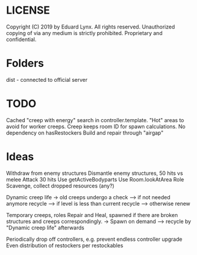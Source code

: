 # LICENSE
Copyright (C) 2019 by Eduard Lynx.
All rights reserved.
Unauthorized copying of via any medium is strictly prohibited.
Proprietary and confidential.

# Folders
dist - connected to official server

# TODO
Cached "creep with energy" search in controller.template.
"Hot" areas to avoid for worker creeps.
Creep keeps room ID for spawn calculations.
No dependency on hasRestockers
Build and repair through "airgap"

# Ideas
Withdraw from enemy structures
Dismantle enemy structures, 50 hits vs melee Attack 30 hits
Use getActiveBodyparts
Use Room.lookAtArea
Role Scavenge, collect dropped resources (any?)

Dynamic creep life
-> old creeps undergo a check
--> if not needed anymore recycle
--> if level is less than current recycle
--> otherwise renew

Temporary creeps, roles Repair and Heal, spawned if there are broken structures and creeps correspondingly.
-> Spawn on demand
--> recycle by "Dynamic creep life" afterwards

Periodically drop off controllers, e.g. prevent endless controller upgrade
Even distribution of restockers per restockables
